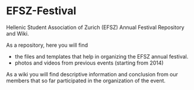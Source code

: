 EFSZ-Festival
=============

Hellenic Student Association of Zurich (EFSZ) Annual Festival Repository and Wiki.

As a repository, here you will find 
- the files and templates that help in organizing the EFSZ annual festival. 
- photos and videos from previous events (starting from 2014)

As a wiki you will find descriptive information and conclusion from our members that so far participated in the organization of the event. 
